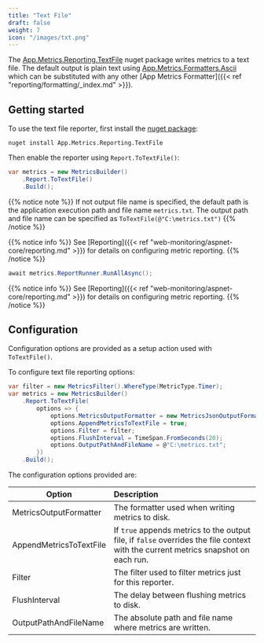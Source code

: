 ```yaml
---
title: "Text File"
draft: false
weight: 7
icon: "/images/txt.png"
---
```


The [App.Metrics.Reporting.TextFile](https://www.nuget.org/packages/App.Metrics.Reporting.TextFile/) nuget package writes metrics to a text file. The default output is plain text using [App.Metrics.Formatters.Ascii](https://www.nuget.org/packages/App.Metrics.Formatters.Ascii/) which can be substituted with any other [App Metrics Formatter]({{< ref "reporting/formatting/_index.md" >}}).

## Getting started

<i class="fa fa-hand-o-right"></i> To use the text file reporter, first install the [nuget package](https://www.nuget.org/packages/App.Metrics.Reporting.TextFile/):

```console
nuget install App.Metrics.Reporting.TextFile
```

<i class="fa fa-hand-o-right"></i> Then enable the reporter using `Report.ToTextFile()`:

```csharp
var metrics = new MetricsBuilder()
    .Report.ToTextFile()
    .Build();
```

{{% notice note %}}
If not output file name is specified, the default path is the application execution path and file name `metrics.txt`. The output path and file name can be specified as `ToTextFile(@"C:\metrics.txt")`
{{% /notice %}}

{{% notice info %}}
<i class="fa fa-hand-o-right"></i> See [Reporting]({{< ref "web-monitoring/aspnet-core/reporting.md" >}}) for details on configuring metric reporting.
{{% /notice %}}

```csharp
await metrics.ReportRunner.RunAllAsync();
```

{{% notice info %}}
<i class="fa fa-hand-o-right"></i> See [Reporting]({{< ref "web-monitoring/aspnet-core/reporting.md" >}}) for details on configuring metric reporting.
{{% /notice %}}

## Configuration

Configuration options are provided as a setup action used with `ToTextFile()`.

<i class="fa fa-hand-o-right"></i> To configure text file reporting options:

```csharp
var filter = new MetricsFilter().WhereType(MetricType.Timer);
var metrics = new MetricsBuilder()
    .Report.ToTextFile(
        options => {
            options.MetricsOutputFormatter = new MetricsJsonOutputFormatter();
            options.AppendMetricsToTextFile = true;
            options.Filter = filter;
            options.FlushInterval = TimeSpan.FromSeconds(20);
            options.OutputPathAndFileName = @"C:\metrics.txt";
        })
    .Build();
```

<i class="fa fa-hand-o-right"></i> The configuration options provided are:

|Option|Description|
|------|:--------|
|MetricsOutputFormatter|The formatter used when writing metrics to disk.
|AppendMetricsToTextFile|If `true` appends metrics to the output file, if `false` overrides the file context with the current metrics snapshot on each run.
|Filter|The filter used to filter metrics just for this reporter.
|FlushInterval|The delay between flushing metrics to disk.
|OutputPathAndFileName|The absolute path and file name where metrics are written.